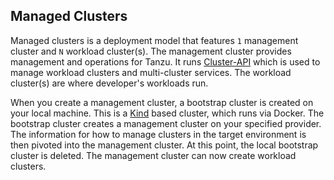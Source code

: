 ## Managed Clusters

Managed clusters is a deployment model that features `1` management cluster and `N` workload cluster(s). The management cluster provides management and operations for Tanzu. It runs [Cluster-API](https://cluster-api.sigs.k8s.io/) which is used to manage workload clusters and multi-cluster services. The workload cluster(s) are where developer's workloads run.

When you create a management cluster, a bootstrap cluster is created on your local machine. This is a [Kind](https://kind.sigs.k8s.io/) based cluster, which runs via Docker. The bootstrap cluster creates a management cluster on your specified provider. The information for how to manage clusters in the target environment is then pivoted into the management cluster. At this point, the local bootstrap cluster is deleted. The management cluster can now create workload clusters.
